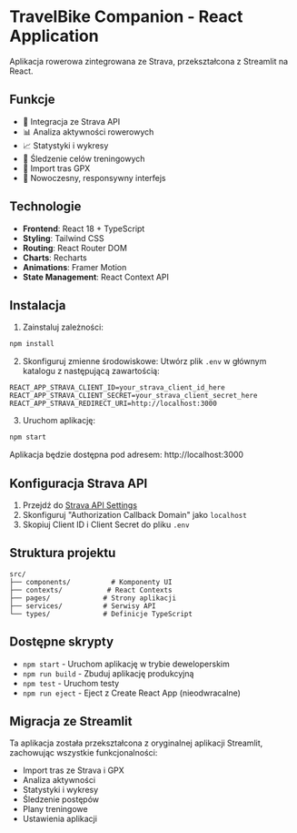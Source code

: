# TravelBike Companion - React Application

Aplikacja rowerowa zintegrowana ze Strava, przekształcona z Streamlit na React.

## Funkcje

- 🔗 Integracja ze Strava API
- 📊 Analiza aktywności rowerowych
- 📈 Statystyki i wykresy
- 🎯 Śledzenie celów treningowych
- 📍 Import tras GPX
- 🎨 Nowoczesny, responsywny interfejs

## Technologie

- **Frontend**: React 18 + TypeScript
- **Styling**: Tailwind CSS
- **Routing**: React Router DOM
- **Charts**: Recharts
- **Animations**: Framer Motion
- **State Management**: React Context API

## Instalacja

1. Zainstaluj zależności:
```bash
npm install
```

2. Skonfiguruj zmienne środowiskowe:
Utwórz plik `.env` w głównym katalogu z następującą zawartością:
```
REACT_APP_STRAVA_CLIENT_ID=your_strava_client_id_here
REACT_APP_STRAVA_CLIENT_SECRET=your_strava_client_secret_here
REACT_APP_STRAVA_REDIRECT_URI=http://localhost:3000
```

3. Uruchom aplikację:
```bash
npm start
```

Aplikacja będzie dostępna pod adresem: http://localhost:3000

## Konfiguracja Strava API

1. Przejdź do [Strava API Settings](https://www.strava.com/settings/api)
2. Skonfiguruj "Authorization Callback Domain" jako `localhost`
3. Skopiuj Client ID i Client Secret do pliku `.env`

## Struktura projektu

```
src/
├── components/          # Komponenty UI
├── contexts/           # React Contexts
├── pages/             # Strony aplikacji
├── services/          # Serwisy API
└── types/             # Definicje TypeScript
```

## Dostępne skrypty

- `npm start` - Uruchom aplikację w trybie deweloperskim
- `npm run build` - Zbuduj aplikację produkcyjną
- `npm test` - Uruchom testy
- `npm run eject` - Eject z Create React App (nieodwracalne)

## Migracja ze Streamlit

Ta aplikacja została przekształcona z oryginalnej aplikacji Streamlit, zachowując wszystkie funkcjonalności:
- Import tras ze Strava i GPX
- Analiza aktywności
- Statystyki i wykresy
- Śledzenie postępów
- Plany treningowe
- Ustawienia aplikacji
